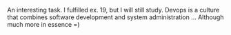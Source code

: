 An interesting task. I fulfilled ex. 19, but I will still study.
Devops is a culture that combines software development and system administration ... Although much more in essence =)
